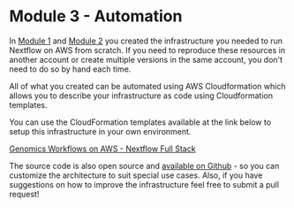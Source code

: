 # Module 3 - Automation

In [Module 1](./module-1__running-nextflow.md) and [Module 2](./module-2__aws-resources.md) you created the infrastructure you needed to run Nextflow on AWS from scratch.  If you need to reproduce these resources in another account or create multiple versions in the same account, you don't need to do so by hand each time.

All of what you created can be automated using AWS Cloudformation which allows you to describe your infrastructure as code using Cloudformation templates.

You can use the CloudFormation templates available at the link below to setup this infrastructure in your own environment.

[Genomics Workflows on AWS - Nextflow Full Stack](https://docs.opendata.aws/genomics-workflows/orchestration/nextflow/nextflow-overview/#full-stack-deployment)

The source code is also open source and [available on Github](https://github.com/aws-samples/aws-genomics-workflows/) - so you can customize the architecture to suit special use cases.  Also, if you have suggestions on how to improve the infrastructure feel free to submit a pull request!
